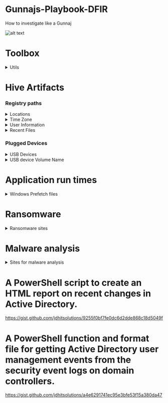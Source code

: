 # Gunnajs-Playbook-DFIR

How to investigate like a Gunnaj

![alt text](https://github.com/GunzyPunzy/Gunnajs-Playbook-IR/blob/main/anfader-forensics.png)

# Toolbox
<details>
  <summary> Utils </summary> 

### Autopsy
https://www.autopsy.com/

### Registry Explorer
https://ericzimmerman.github.io/#!index.md

### Prefetch Parser (PECmd.exe)
https://ericzimmerman.github.io/#!index.md

### Forensicator
https://github.com/Johnng007/Live-Forensicator

</details>

# Hive Artifacts

### Registry paths

<details>
  <summary> Locations  </summary> 

### SAM, SECURITY & SOFTWARE

```
C:\Windows\System32\config
```

### NTUSER

```
C:\Users\<User>
```

</details>
  
<details>
  <summary> Time Zone </summary> 
  
```
SYSTEM\CurrentControlSet\Control\TimeZoneInformation
```
</details>
  
<details>
  <summary> User Information </summary> 
  
```
SAM\Domains\Account\Users
```
</details>
  
<details>
  <summary> Recent Files </summary> 

```
NTUSER.DAT\Software\Microsoft\Windows\CurrentVersion\Explorer\RecentDocs
```
</details> 

### Plugged Devices
<details>
  <summary> USB Devices </summary> 
  
  ```
  SYSTEM\CurrentControlSet\Enum\USBSTOR
  ```
  ```
  SYSTEM\CurrentControlSet\Enum\USB
  ```
</details>
<details>
  <summary> USB device Volume Name </summary> 
  
  ```
  SOFTWARE\Microsoft\Windows Portable Devices\Devices
  ```
  </details>
</details>

# Application run times

<details>
    <summary> Windows Prefetch files </summary> 
    
  ### Last run times of applications & the number of times the application was run
  #### Prefetch files are located in the *C:\Windows\Prefetch* directory
  #### Parse Prefetch file
  ```
  PECmd.exe -f <path-to-Prefetch-files> --csv <path-to-save-csv>
  ```
  #### Parse Prefetch directory
  ```
  PECmd.exe -d <path-to-Prefetch-files> --csv <path-to-save-csv>
  ```
  
</details>


# Ransomware 
<details>
  <summary> Ransomware sites </summary> 

  ### Ransomware Onion URL's 
 
  https://www.ransomlook.io/groups
   
  ### Recent Posts
  
  https://ransomwatch.telemetry.ltd/#/recentposts
  
  ### Public Decryption keys 
  
  https://www.nomoreransom.org/en/index.html
  
</details>

# Malware analysis
  <details>
    <summary> Sites for malware analysis </summary> 
  
  https://www.virustotal.com/gui/home/upload

  https://any.run/
   
  </details>



# A PowerShell script to create an HTML report on recent changes in Active Directory.
https://gist.github.com/jdhitsolutions/9255f0bf7fe0dc6d2dde868c18d5049f

# A PowerShell function and format file for getting Active Directory user management events from the security event logs on domain controllers.
https://gist.github.com/jdhitsolutions/a4e6291741ec95e3bfe53f15a380da47

